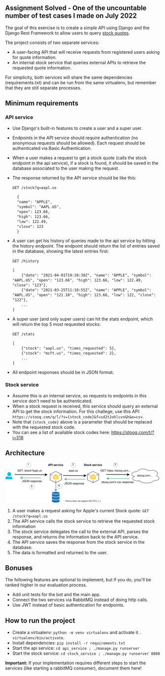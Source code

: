## Assignment Solved - One of the uncountable number of test cases I made on July 2022
The goal of this exercise is to create a simple API using Django and the Django Rest Framework to allow users to query [stock quotes](https://www.investopedia.com/terms/s/stockquote.asp).

The project consists of two separate services:
* A user-facing API that will receive requests from registered users asking for quote information.
* An internal stock service that queries external APIs to retrieve the requested quote information.

For simplicity, both services will share the same dependencies (requirements.txt) and can be run from the same virtualenv, but remember that they are still separate processes.

## Minimum requirements
### API service
* Use Django's built-in features to create a user and a super user.
* Endpoints in the API service should require authentication (no anonymous requests should be allowed). Each request should be authenticated via Basic Authentication.
* When a user makes a request to get a stock quote (calls the stock endpoint in the api service), if a stock is found, it should be saved in the database associated to the user making the request.
* The response returned by the API service should be like this:

  `GET /stock?q=aapl.us`
  ```
    {
    "name": "APPLE",
    "symbol": "AAPL.US",
    "open": 123.66,
    "high": 123.66,
    "low": 122.49,
    "close": 123
    }
  ```
* A user can get his history of queries made to the api service by hitting the history endpoint. The endpoint should return the list of entries saved in the database, showing the latest entries first:
  
  `GET /history`
  ```
  [
      {"date": "2021-04-01T19:20:30Z", "name": "APPLE", "symbol": "AAPL.US", "open": "123.66", "high": 123.66, "low": 122.49, "close": "123"},
      {"date": "2021-03-25T11:10:55Z", "name": "APPLE", "symbol": "AAPL.US", "open": "121.10", "high": 123.66, "low": 122, "close": "122"},
      ...
  ]
  ```
* A super user (and only super users) can hit the stats endpoint, which will return the top 5 most requested stocks:

  `GET /stats`
  ```
  [
      {"stock": "aapl.us", "times_requested": 5},
      {"stock": "msft.us", "times_requested": 2},
      ...
  ]
  ```
* All endpoint responses should be in JSON format.

### Stock service
* Assume this is an internal service, so requests to endpoints in this service don't need to be authenticated.
* When a stock request is received, this service should query an external API to get the stock information. For this challege, use this API: `​https://stooq.com/q/l/?s={stock_code}&f=sd2t2ohlcvn&h&e=csv​`.
* Note that `{stock_code}` above is a parameter that should be replaced with the requested stock code.
* You can see a list of available stock codes here: https://stooq.com/t/?i=518

## Architecture
![Architecture Diagram](diagram.svg)
1. A user makes a request asking for Apple's current Stock quote: `GET /stock?q=aapl.us`
2. The API service calls the stock service to retrieve the requested stock information
3. The stock service delegates the call to the external API, parses the response, and returns the information back to the API service.
4. The API service saves the response from the stock service in the database.
5. The data is formatted and returned to the user.

## Bonuses
The following features are optional to implement, but if you do, you'll be ranked higher in our evaluation process.
* Add unit tests for the bot and the main app.
* Connect the two services via RabbitMQ instead of doing http calls.
* Use JWT instead of basic authentication for endpoints.

## How to run the project
* Create a virtualenv: `python -m venv virtualenv` and activate it `. virtualenv/bin/activate`.
* Install dependencies: `pip install -r requirements.txt`
* Start the api service: `cd api_service ; ./manage.py runserver`
* Start the stock service: `cd stock_service ; ./manage.py runserver 8080`

__Important:__ If your implementation requires different steps to start the services
(like starting a rabbitMQ consumer), document them here!
